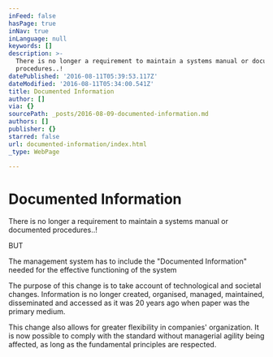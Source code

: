 ```yaml
---
inFeed: false
hasPage: true
inNav: true
inLanguage: null
keywords: []
description: >-
  There is no longer a requirement to maintain a systems manual or documented
  procedures..!
datePublished: '2016-08-11T05:39:53.117Z'
dateModified: '2016-08-11T05:34:00.541Z'
title: Documented Information
author: []
via: {}
sourcePath: _posts/2016-08-09-documented-information.md
authors: []
publisher: {}
starred: false
url: documented-information/index.html
_type: WebPage

---
```

# Documented Information

There is no longer a requirement to maintain a systems manual or documented procedures..!

BUT

The management system has to include the "Documented Information" needed for the effective functioning of the system

The purpose of this change is to take account of technological and societal changes. Information is no longer created, organised, managed, maintained, disseminated and accessed as it was 20 years ago when paper was the primary medium.

This change also allows for greater flexibility in companies' organization. It is now possible to comply with the standard without managerial agility being affected, as long as the fundamental principles are respected.